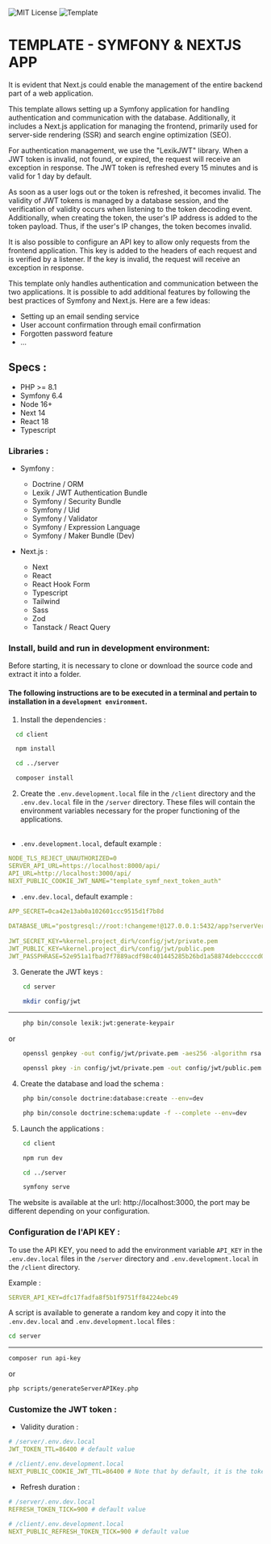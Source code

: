 ![MIT License](https://img.shields.io/badge/License-MIT-green.svg)
![Template](https://badgen.net/badge/Version/1.0.0/orange)

# TEMPLATE - SYMFONY & NEXTJS APP


It is evident that Next.js could enable the management of the entire backend part of a web application.

This template allows setting up a Symfony application for handling authentication and communication with the database. Additionally, it includes a Next.js application for managing the frontend, primarily used for server-side rendering (SSR) and search engine optimization (SEO).

For authentication management, we use the "LexikJWT" library. When a JWT token is invalid, not found, or expired, the request will receive an exception in response. The JWT token is refreshed every 15 minutes and is valid for 1 day by default.

As soon as a user logs out or the token is refreshed, it becomes invalid. The validity of JWT tokens is managed by a database session, and the verification of validity occurs when listening to the token decoding event. Additionally, when creating the token, the user's IP address is added to the token payload. Thus, if the user's IP changes, the token becomes invalid.

It is also possible to configure an API key to allow only requests from the frontend application. This key is added to the headers of each request and is verified by a listener. If the key is invalid, the request will receive an exception in response.


This template only handles authentication and communication between the two applications. It is possible to add additional features by following the best practices of Symfony and Next.js. Here are a few ideas:

- Setting up an email sending service
- User account confirmation through email confirmation
- Forgotten password feature
- ...

## Specs :

- PHP >= 8.1
- Symfony 6.4
- Node 16+
- Next 14
- React 18
- Typescript

### Libraries :

- Symfony :
  - Doctrine / ORM
  - Lexik / JWT Authentication Bundle
  - Symfony / Security Bundle
  - Symfony / Uid
  - Symfony / Validator
  - Symfony / Expression Language
  - Symfony / Maker Bundle (Dev)


- Next.js :
  - Next
  - React
  - React Hook Form
  - Typescript
  - Tailwind
  - Sass
  - Zod
  - Tanstack / React Query

### Install, build and run in development environment:

Before starting, it is necessary to clone or download the source code and extract it into a folder.

#### The following instructions are to be executed in a terminal and pertain to installation in a `development environment`.

1. Install the dependencies :

  ```bash
    cd client
  ```
  ```bash
    npm install
  ```
  ```bash
    cd ../server
  ```
  ```bash
    composer install
  ```

2. Create the `.env.development.local` file in the `/client` directory and the `.env.dev.local` file in the `/server` directory. These files will contain the environment variables necessary for the proper functioning of the applications.<br><br>

- `.env.development.local`, default example :
```yaml
NODE_TLS_REJECT_UNAUTHORIZED=0
SERVER_API_URL=https://localhost:8000/api/
API_URL=http://localhost:3000/api/
NEXT_PUBLIC_COOKIE_JWT_NAME="template_symf_next_token_auth"
```

- `.env.dev.local`, default example :

```yaml
APP_SECRET=0ca42e13ab0a102601ccc9515d1f7b8d
    
DATABASE_URL="postgresql://root:!changeme!@127.0.0.1:5432/app?serverVersion=16&charset=utf8"
    
JWT_SECRET_KEY=%kernel.project_dir%/config/jwt/private.pem
JWT_PUBLIC_KEY=%kernel.project_dir%/config/jwt/public.pem
JWT_PASSPHRASE=52e951a1fbad7f7889acdf98c401445285b26bd1a58874debcccccd014fd75b6
```

3. Generate the JWT keys :

```bash
    cd server
```
```bash
    mkdir config/jwt
```
___

```bash
    php bin/console lexik:jwt:generate-keypair
```
or
```bash
    openssl genpkey -out config/jwt/private.pem -aes256 -algorithm rsa -pkeyopt rsa_keygen_bits:4096
```
```bash
    openssl pkey -in config/jwt/private.pem -out config/jwt/public.pem -pubout
```

4. Create the database and load the schema :

```bash
    php bin/console doctrine:database:create --env=dev
```
```bash
    php bin/console doctrine:schema:update -f --complete --env=dev
```

5. Launch the applications :

```bash
    cd client
```
```bash
    npm run dev
```
```bash
    cd ../server
```
```bash
    symfony serve
```

The website is available at the url: http://localhost:3000, the port may be different depending on your configuration.

### Configuration de l'API KEY :

To use the API KEY, you need to add the environment variable `API_KEY` in the `.env.dev.local` files in the `/server` directory and `.env.development.local` in the `/client` directory.

Example :
```yaml
SERVER_API_KEY=dfc17fadfa8f5b1f9751ff84224ebc49
```

A script is available to generate a random key and copy it into the `.env.dev.local` and `.env.development.local` files :
```bash
cd server
```
___
```bash
composer run api-key
```
or
```bash
php scripts/generateServerAPIKey.php
```

### Customize the JWT token :

- Validity duration :

```yaml
# /server/.env.dev.local
JWT_TOKEN_TTL=86400 # default value

# /client/.env.development.local
NEXT_PUBLIC_COOKIE_JWT_TTL=86400 # Note that by default, it is the token expiration date that is taken into account. The value of this variable is not supposed to be used; if it is, it means that the JWT token does not have an expiration date. 
```

- Refresh duration :

```yaml
# /server/.env.dev.local
REFRESH_TOKEN_TICK=900 # default value

# /client/.env.development.local
NEXT_PUBLIC_REFRESH_TOKEN_TICK=900 # default value
```

